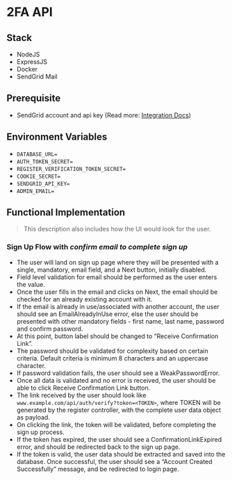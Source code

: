 # 2FA API

## Stack

-   NodeJS
-   ExpressJS
-   Docker
-   SendGrid Mail

## Prerequisite

-   SendGrid account and api key (Read more: [Integration Docs])

## Environment Variables

-   `DATABASE_URL=`
-   `AUTH_TOKEN_SECRET=`
-   `REGISTER_VERIFICATION_TOKEN_SECRET=`
-   `COOKIE_SECRET=`
-   `SENDGRID_API_KEY=`
-   `ADMIN_EMAIL=`

## Functional Implementation

> This description also includes how the UI would look for the user.

### Sign Up Flow with _confirm email to complete sign up_

-   The user will land on sign up page where they will be presented with a single, mandatory, email field, and a Next button, initially disabled.
-   Field level validation for email should be performed as the user enters the value.
-   Once the user fills in the email and clicks on Next, the email should be checked for an already existing account with it.
-   If the email is already in use/associated with another account, the user should see an EmailAlreadyInUse error, else the user should be presented with other mandatory fields - first name, last name, password and confirm password.
-   At this point, button label should be changed to “Receive Confirmation Link”.
-   The password should be validated for complexity based on certain criteria. Default criteria is minimum 8 characters and an uppercase character.
-   If password validation fails, the user should see a WeakPasswordError.
-   Once all data is validated and no error is received, the user should be able to click Receive Confirmation Link button.
-   The link received by the user should look like `www.example.com/api/auth/verify?token=<TOKEN>`, where TOKEN will be generated by the register controller, with the complete user data object as payload.
-   On clicking the link, the token will be validated, before completing the sign up process.
-   If the token has expired, the user should see a ConfirmationLinkExpired error, and should be redirected back to the sign up page.
-   If the token is valid, the user data should be extracted and saved into the database. Once successful, the user should see a “Account Created Successfully” message, and be redirected to login page.

[Integration Docs]: https://docs.sendgrid.com/for-developers/sending-email/api-getting-started

